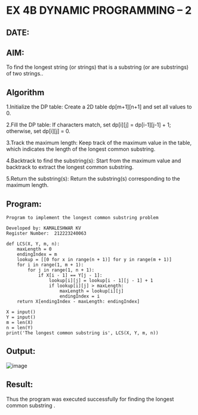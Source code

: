 # EX 4B DYNAMIC PROGRAMMING – 2
## DATE:
## AIM:
To find the longest string (or strings) that is a substring (or are substrings) of two strings..



## Algorithm
1.Initialize the DP table: Create a 2D table dp[m+1][n+1] and set all values to 0.

2.Fill the DP table: If characters match, set dp[i][j] = dp[i-1][j-1] + 1; otherwise, set dp[i][j] = 0.

3.Track the maximum length: Keep track of the maximum value in the table, which indicates the length of the longest common substring.

4.Backtrack to find the substring(s): Start from the maximum value and backtrack to extract the longest common substring.

5.Return the substring(s): Return the substring(s) corresponding to the maximum length.

## Program:
~~~
Program to implement the longest common substring problem

Developed by: KAMALESHWAR KV 
Register Number:  212223240063

def LCS(X, Y, m, n):
    maxLength = 0
    endingIndex = m
    lookup = [[0 for x in range(n + 1)] for y in range(m + 1)]
    for i in range(1, m + 1):
        for j in range(1, n + 1):
            if X[i - 1] == Y[j - 1]:
                lookup[i][j] = lookup[i - 1][j - 1] + 1
                if lookup[i][j] > maxLength:
                    maxLength = lookup[i][j]
                    endingIndex = i
    return X[endingIndex - maxLength: endingIndex]

X = input()
Y = input()
m = len(X)
n = len(Y)
print('The longest common substring is', LCS(X, Y, m, n))
~~~

## Output:
![image](https://github.com/user-attachments/assets/0ebbfbb4-3823-43f0-8118-00dffb23d9d7)

## Result:
Thus the program was executed successfully for finding the longest common substring .

